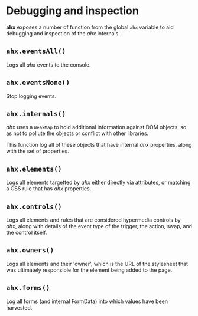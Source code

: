 # Debugging and inspection

**ahx** exposes a number of function from the global `ahx` variable to aid
debugging and inspection of the _ahx_ internals.

## `ahx.eventsAll()`

Logs all _ahx_ events to the console.

## `ahx.eventsNone()`

Stop logging events.

## `ahx.internals()`

_ahx_ uses a `WeakMap` to hold additional information against DOM objects, so as
not to pollute the objects or conflict with other libraries.

This function log all of these objects that have internal _ahx_ properties,
along with the set of properties.

## `ahx.elements()`

Logs all elements targetted by _ahx_ either directly via attributes, or matching
a CSS rule that has _ahx_ properties.

## `ahx.controls()`

Logs all elements and rules that are considered hypermedia controls by _ahx_,
along with details of the event type of the trigger, the action, swap, and the
control itself.

## `ahx.owners()`

Logs all elements and their 'owner', which is the URL of the stylesheet that was
ultimately responsible for the element being added to the page.

## `ahx.forms()`

Log all forms (and internal FormData) into which values have been harvested.
